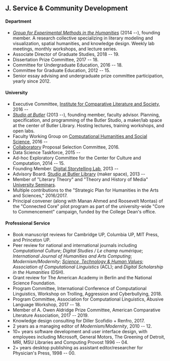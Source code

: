 ## J. Service & Community Development

#### Department

- *[Group for Experimental Methods in the Humanities](http://xpmethod.github.io/)* (2014 --),
  founding member. A research collective specializing in literary modeling and visualization,
spatial humanities, and knowledge design. Weekly lab meetings, monthly workshops, and lecture
series.
- Associate Director of Graduate Studies, 2018 -- 19.
- Dissertation Prize Committee, 2017 -- 18.
- Committee for Undergraduate Education, 2016 -- 18.
- Committee for Graduate Education, 2012 -- 15.
- Senior essay advising and undergraduate prize committee participation, yearly since 2012.

#### University

- Executive Committee, [Institute for Comparative Literature and
  Society](http://icls.columbia.edu/), 2016 --
- *[Studio at Butler](https://studio.cul.columbia.edu/)* (2013 --), founding member, faculty
  advisor. Planning, specification, and programming of the Butler Studio, a maker/lab space at
the center of Butler Library. Hosting lectures, training workshops, and open labs.
- Faculty Working Group on [Computational Humanities and Social
  Science](http://datascience.columbia.edu/computational-social-science), 2016 --
- [Collaboratory](http://collaboratory.columbia.edu/) Proposal Selection Committee, 2016.
- Data Science Taskforce, 2015 --
- Ad-hoc Exploratory Committee for the Center for Culture and Computation, 2014 -- 15.
- Founding Member. [Digital Storytelling Lab](http://www.digitalstorytellinglab.com/), 2013 --
- Advisory Board. [Studio at Butler Library](https://studio.cul.columbia.edu/) (maker space),
  2013 --
- Member of "Literary Theory" and "Theory and History of Media" [University
  Seminars](http://universityseminars.columbia.edu/seminars/list-of-seminars/).
- Multiple contributions to the "Strategic Plan for Humanities in the Arts and Sciences,"
  2016/2017.
- Principal convener (along with Manan Ahmed and Roosevelt Montas) of the "Connected Core"
  pilot program as part of the university-wide "Core to Commencement" campaign, funded by the
College Dean's office.

#### Professional Service

- Book manuscript reviews for Cambridge UP, Columbia UP, MIT Press, and Princeton UP.
- Peer review for national and international journals including *Computational Culture*;
  *Digital Studies / Le champ numérique*; *International Journal of Humanities and Arts
Computing*; *Modernism/Modernity*; [*Science, Technology & Human
Values*](https://journals.sagepub.com/doi/full/10.1177/0162243919825887); *Association of
Computational Linguistics* (ACL); and *Digital Scholarship in the Humanities* (DSH).
- Grant review for The American Academy in Berlin and the National Science Foundation.
- Program Committee, International Conference of Computational Linguistics, Workshop on
  Trolling, Aggression and Cyberbullying, 2018.
- Program Committee, Association for Computational Linguistics, Abusive Language Workshop, 2017
  -- 18.
- Member of A. Owen Aldridge Prize Committee, American Comparative Literature Association, 2017
  -- 2019.
- Knowledge design consulting for Diller Scofidio + Renfro, 2017.
- 2 years as a managing editor of *Modernism/Modernity*, 2010 -- 12.
- 10+ years software development and user interface design, with employees including Microsoft,
  General Motors, The Greening of Detroit, MRI, MSU Libraries and Computing Provost 1996 -- 04.
- 2+ years desktop publishing as assistant editor/researcher for Physician's Press, 1998 -- 00.
